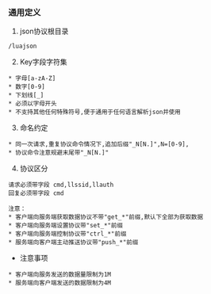 ### 通用定义

1. json协议根目录

```
/luajson
```

2. Key字段字符集

```
* 字母[a-zA-Z]
* 数字[0-9]
* 下划线[_]
* 必须以字母开头
* 不支持其他任何特殊符号,便于通用于任何语言解析json并使用
```

3. 命名约定

```
* 同一次请求,重复协议命令情况下,追加后缀"_N[N.]",N=[0-9],
* 协议命令注意规避末尾带"_N[N.]"
```

4. 协议区分

```
请求必须带字段 cmd,llssid,llauth
回复必须带字段 cmd

注意：
* 客户端向服务端获取数据协议不带"get_*"前缀,默认下全部为获取数据
* 客户端向服务端设置协议带"set_*"前缀
* 客户端向服务端控制协议带"ctrl_*"前缀
* 服务端向客户端主动推送协议带"push_*"前缀
```

* 注意事项

```
* 客户端向服务发送的数据量限制为1M
* 服务端向客户端发送的数据限制为4M
```
